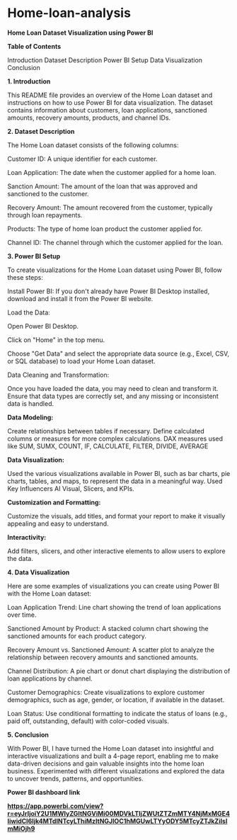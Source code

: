 # Home-loan-analysis

**Home Loan Dataset Visualization using Power BI**

**Table of Contents**

Introduction
Dataset Description
Power BI Setup
Data Visualization
Conclusion

**1. Introduction**

This README file provides an overview of the Home Loan dataset and instructions on how to use Power BI for data visualization. The dataset contains information about customers, loan applications, sanctioned amounts, recovery amounts, products, and channel IDs.

**2. Dataset Description**

The Home Loan dataset consists of the following columns:

Customer ID: A unique identifier for each customer.

Loan Application: The date when the customer applied for a home loan.

Sanction Amount: The amount of the loan that was approved and sanctioned to the customer.

Recovery Amount: The amount recovered from the customer, typically through loan repayments.

Products: The type of home loan product the customer applied for.

Channel ID: The channel through which the customer applied for the loan.

**3. Power BI Setup**
   
To create visualizations for the Home Loan dataset using Power BI, follow these steps:

Install Power BI: If you don't already have Power BI Desktop installed, download and install it from the Power BI website.

Load the Data:

Open Power BI Desktop.

Click on "Home" in the top menu.

Choose "Get Data" and select the appropriate data source (e.g., Excel, CSV, or SQL database) to load your Home Loan dataset.

Data Cleaning and Transformation:

Once you have loaded the data, you may need to clean and transform it. Ensure that data types are correctly set, and any missing or inconsistent data is handled.

**Data Modeling:**

Create relationships between tables if necessary.
Define calculated columns or measures for more complex calculations.
DAX measures used like SUM, SUMX, COUNT, IF, CALCULATE, FILTER, DIVIDE, AVERAGE

**Data Visualization:**

Used the various visualizations available in Power BI, such as bar charts, pie charts, tables, and maps, to represent the data in a meaningful way.
Used Key Influencers AI Visual, Slicers, and KPIs.

**Customization and Formatting:**

Customize the visuals, add titles, and format your report to make it visually appealing and easy to understand.

**Interactivity:**

Add filters, slicers, and other interactive elements to allow users to explore the data.

**4. Data Visualization**
   
Here are some examples of visualizations you can create using Power BI with the Home Loan dataset:

Loan Application Trend: Line chart showing the trend of loan applications over time.

Sanctioned Amount by Product: A stacked column chart showing the sanctioned amounts for each product category.

Recovery Amount vs. Sanctioned Amount: A scatter plot to analyze the relationship between recovery amounts and sanctioned amounts.

Channel Distribution: A pie chart or donut chart displaying the distribution of loan applications by channel.

Customer Demographics: Create visualizations to explore customer demographics, such as age, gender, or location, if available in the dataset.

Loan Status: Use conditional formatting to indicate the status of loans (e.g., paid off, outstanding, default) with color-coded visuals.

**5. Conclusion**
   
With Power BI, I have turned the Home Loan dataset into insightful and interactive visualizations and built a 4-page report, enabling me to make data-driven decisions and gain valuable insights into the home loan business. Experimented with different visualizations and explored the data to uncover trends, patterns, and opportunities.

**Power BI dashboard link**


**https://app.powerbi.com/view?r=eyJrIjoiY2U1MWIyZGItNGViMi00MDVkLTljZWUtZTZmMTY4NjMxMGE4IiwidCI6Ijk4MTdlNTcyLThiMzItNGJlOC1hMGUwLTYyODY5MTcyZTJkZiIsImMiOjh9**
